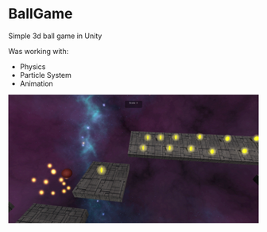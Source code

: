 # BallGame
Simple 3d ball game in Unity

Was working with:
- Physics
- Particle System
- Animation

![Game Screenshot](screenshots/Screenshot_1.png)
